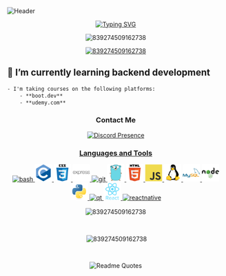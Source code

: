 <img align="center" src="https://cdn.discordapp.com/attachments/1218603664244211745/1239712898016874496/clVbaoq.png?ex=6643ec1b&is=66429a9b&hm=7aab5377f314ad0fb90506929b9ec99bc13aa9a1067407496e014b91d874cb7a&" alt="Header">

<p align="center">
  <a href="https://git.io/typing-svg">
    <img src="https://readme-typing-svg.herokuapp.com?font=JetBrains+Mono&weight=800&pause=1000&color=C8BB99&background=28282800&center=true&vCenter=true&multiline=true&random=false&width=435&lines=GNU+Demon++%F0%9F%98%88" alt="Typing SVG">
  </a>
</p>

<p align="center"> <img src="https://komarev.com/ghpvc/?username=839274509162738&label=Profile%20views&color=c8bb99&style=flat" alt="839274509162738" /> </p>

<p align="center"> <a href="https://github.com/ryo-ma/github-profile-trophy"><img src="https://github-profile-trophy.vercel.app/?username=839274509162738&theme=gruvbox" alt="839274509162738" /></a> </p>

## 🌱 I’m currently learning **backend development**

    - I'm taking courses on the following platforms:
        - **boot.dev**
        - **udemy.com**

<h3 align="center">Contact Me</h3>
<p align="center"> <a href="https://discord.com/users/:1217485745321803870"> <img src="https://lanyard.cnrad.dev/api/1217485745321803870?theme=dark&bg=282828&animated=true&hideDiscrim=true&borderRadius=20px&idleMessage=Probably%20Wasting%20%Time..." alt="Discord Presence"> </p>

<h3 align="center">Languages and Tools</h3>
<p align="center"> <a href="https://www.gnu.org/software/bash/" target="_blank" rel="noreferrer"> <img src="https://www.vectorlogo.zone/logos/gnu_bash/gnu_bash-icon.svg" alt="bash" width="40" height="40"/> </a> <a href="https://www.cprogramming.com/" target="_blank" rel="noreferrer"> <img src="https://raw.githubusercontent.com/devicons/devicon/master/icons/c/c-original.svg" alt="c" width="40" height="40"/> </a> <a href="https://www.w3schools.com/css/" target="_blank" rel="noreferrer"> <img src="https://raw.githubusercontent.com/devicons/devicon/master/icons/css3/css3-original-wordmark.svg" alt="css3" width="40" height="40"/> </a> <a href="https://expressjs.com" target="_blank" rel="noreferrer"> <img src="https://raw.githubusercontent.com/devicons/devicon/master/icons/express/express-original-wordmark.svg" alt="express" width="40" height="40"/> </a> <a href="https://git-scm.com/" target="_blank" rel="noreferrer"> <img src="https://www.vectorlogo.zone/logos/git-scm/git-scm-icon.svg" alt="git" width="40" height="40"/> </a> <a href="https://golang.org" target="_blank" rel="noreferrer"> <img src="https://raw.githubusercontent.com/devicons/devicon/master/icons/go/go-original.svg" alt="go" width="40" height="40"/> </a> <a href="https://www.w3.org/html/" target="_blank" rel="noreferrer"> <img src="https://raw.githubusercontent.com/devicons/devicon/master/icons/html5/html5-original-wordmark.svg" alt="html5" width="40" height="40"/> </a> <a href="https://developer.mozilla.org/en-US/docs/Web/JavaScript" target="_blank" rel="noreferrer"> <img src="https://raw.githubusercontent.com/devicons/devicon/master/icons/javascript/javascript-original.svg" alt="javascript" width="40" height="40"/> </a> <a href="https://www.linux.org/" target="_blank" rel="noreferrer"> <img src="https://raw.githubusercontent.com/devicons/devicon/master/icons/linux/linux-original.svg" alt="linux" width="40" height="40"/> </a> <a href="https://www.mysql.com/" target="_blank" rel="noreferrer"> <img src="https://raw.githubusercontent.com/devicons/devicon/master/icons/mysql/mysql-original-wordmark.svg" alt="mysql" width="40" height="40"/> </a> <a href="https://nodejs.org" target="_blank" rel="noreferrer"> <img src="https://raw.githubusercontent.com/devicons/devicon/master/icons/nodejs/nodejs-original-wordmark.svg" alt="nodejs" width="40" height="40"/> </a> <a href="https://www.python.org" target="_blank" rel="noreferrer"> <img src="https://raw.githubusercontent.com/devicons/devicon/master/icons/python/python-original.svg" alt="python" width="40" height="40"/> </a> <a href="https://www.qt.io/" target="_blank" rel="noreferrer"> <img src="https://upload.wikimedia.org/wikipedia/commons/0/0b/Qt_logo_2016.svg" alt="qt" width="40" height="40"/> </a> <a href="https://reactjs.org/" target="_blank" rel="noreferrer"> <img src="https://raw.githubusercontent.com/devicons/devicon/master/icons/react/react-original-wordmark.svg" alt="react" width="40" height="40"/> </a> <a href="https://reactnative.dev/" target="_blank" rel="noreferrer"> <img src="https://reactnative.dev/img/header_logo.svg" alt="reactnative" width="40" height="40"/> </a> </p>

<p align="center"><img align="center" src="https://github-readme-stats.vercel.app/api/top-langs?username=839274509162738&show_icons=true&theme=gruvbox&locale=en&layout=compact" alt="839274509162738" /></p>
<br/>
<p align="center">&nbsp;<img align="center" src="https://github-readme-stats.vercel.app/api?username=839274509162738&show_icons=true&theme=gruvbox&locale=en" alt="839274509162738" /></p>

<br/>
<p align="center">
  <img src="https://quotes-github-readme.vercel.app/api?type=horizontal&theme=gruvbox&border=true" alt="Readme Quotes">
</p>

<br/>
